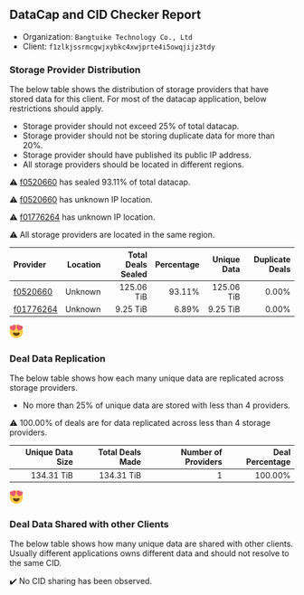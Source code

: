 ## DataCap and CID Checker Report
 - Organization: `Bangtuike Technology Co., Ltd`
 - Client: `f1zlkjssrmcgwjxybkc4xwjprte4i5owqjijz3tdy`
### Storage Provider Distribution
The below table shows the distribution of storage providers that have stored data for this client.
For most of the datacap application, below restrictions should apply.
 - Storage provider should not exceed 25% of total datacap.
 - Storage provider should not be storing duplicate data for more than 20%.
 - Storage provider should have published its public IP address.
 - All storage providers should be located in different regions.

⚠️ [f0520660](https://filfox.info/en/address/f0520660) has sealed 93.11% of total datacap.

⚠️ [f0520660](https://filfox.info/en/address/f0520660) has unknown IP location.

⚠️ [f01776264](https://filfox.info/en/address/f01776264) has unknown IP location.

⚠️ All storage providers are located in the same region.

| Provider                                              | Location | Total Deals Sealed | Percentage | Unique Data | Duplicate Deals |
| :---------------------------------------------------- | -------: | -----------------: | ---------: | ----------: | --------------: |
| [f0520660](https://filfox.info/en/address/f0520660)   |  Unknown |         125.06 TiB |     93.11% |  125.06 TiB |           0.00% |
| [f01776264](https://filfox.info/en/address/f01776264) |  Unknown |           9.25 TiB |      6.89% |    9.25 TiB |           0.00% |

![Provider Distribution](https://raw.githubusercontent.com/data-preservation-programs/filplus-checker-assets/main/filecoin-project/filecoin-plus-large-datasets/issues/625/1670839534530.png)
### Deal Data Replication
The below table shows how each many unique data are replicated across storage providers.
- No more than 25% of unique data are stored with less than 4 providers.

⚠️ 100.00% of deals are for data replicated across less than 4 storage providers.

| Unique Data Size | Total Deals Made | Number of Providers | Deal Percentage |
| ---------------: | ---------------: | ------------------: | --------------: |
|       134.31 TiB |       134.31 TiB |                   1 |         100.00% |

![Replication Distribution](https://raw.githubusercontent.com/data-preservation-programs/filplus-checker-assets/main/filecoin-project/filecoin-plus-large-datasets/issues/625/1670839540979.png)
### Deal Data Shared with other Clients
The below table shows how many unique data are shared with other clients.
Usually different applications owns different data and should not resolve to the same CID.

✔️ No CID sharing has been observed.
